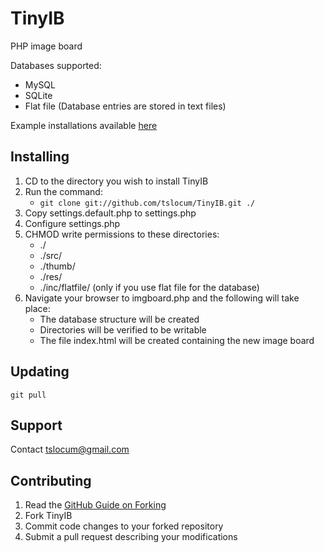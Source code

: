 TinyIB
====

PHP image board

Databases supported:

 * MySQL
 * SQLite
 * Flat file (Database entries are stored in text files)

Example installations available [here](https://github.com/tslocum/TinyIB/wiki)

Installing
------------

 1. CD to the directory you wish to install TinyIB
 2. Run the command:
    - `git clone git://github.com/tslocum/TinyIB.git ./`
 3. Copy settings.default.php to settings.php
 4. Configure settings.php
 5. CHMOD write permissions to these directories:
    - ./
    - ./src/
    - ./thumb/
    - ./res/
    - ./inc/flatfile/ (only if you use flat file for the database)
 6. Navigate your browser to imgboard.php and the following will take place:
    - The database structure will be created
    - Directories will be verified to be writable
    - The file index.html will be created containing the new image board

Updating
------------

`git pull`

Support
------------

Contact tslocum@gmail.com

Contributing
------------

 1. Read the [GitHub Guide on Forking](http://help.github.com/forking/)
 2. Fork TinyIB
 3. Commit code changes to your forked repository
 4. Submit a pull request describing your modifications
